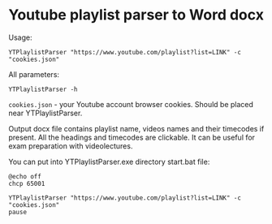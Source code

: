 # Youtube playlist parser to Word docx

Usage:
```shell
YTPlaylistParser "https://www.youtube.com/playlist?list=LINK" -c "cookies.json"
```
All parameters:
```shell
YTPlaylistParser -h
```

```cookies.json``` - your Youtube account browser cookies. Should be placed near YTPlaylistParser.

Output docx file contains playlist name, videos names and their timecodes if present. All the headings and timecodes are clickable.
It can be useful for exam preparation with videolectures.

You can put into YTPlaylistParser.exe directory start.bat file:
```shell
@echo off
chcp 65001

YTPlaylistParser "https://www.youtube.com/playlist?list=LINK" -c "cookies.json"
pause
```